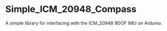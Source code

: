 # Simple_ICM_20948_Compass
A simple library for interfacing with the ICM_20948 9DOF IMU on Arduino.
